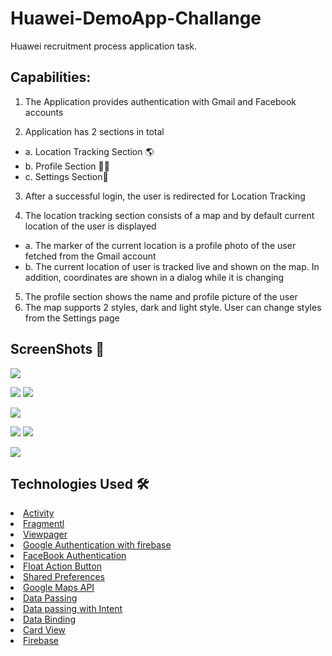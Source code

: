 # Huawei-DemoApp-Challange
Huawei recruitment process application task.

## Capabilities:
1. The Application provides authentication with Gmail and Facebook accounts

2. Application has 2 sections in total
- a. Location Tracking Section 🌎
- b. Profile Section 👨👩
- c. Settings Section🔧
  
3. After a successful login, the user is redirected for Location Tracking

4. The location tracking section consists of a map and by default current location of the user is displayed
- a. The marker of the current location is a profile photo of the user fetched from the Gmail account
- b. The current location of user is tracked live and shown on the map. In addition, coordinates are shown in a dialog while it is changing
  
5. The profile section shows the name and profile picture of the user
6. The map supports 2 styles, dark and light style. User can change styles from the Settings page

## ScreenShots 📱
![](https://media.giphy.com/media/eiArUb1VIUFOa7bo5Z/giphy.gif)

![](https://media.giphy.com/media/ZCGa3BwJEMzrZlVHK2/giphy.gif)
![](https://media.giphy.com/media/huJdYUJoeQnhttJvSV/giphy.gif)

![](https://media.giphy.com/media/YoQNnHKIJXL02a6e5l/giphy.gif)

![](https://media.giphy.com/media/j5zmT3OtgBXoqoojFl/giphy.gif)
![](https://media.giphy.com/media/XDk4jjyoQ1SMaEQ3kI/giphy.gif)

![](https://media.giphy.com/media/SWVxAcHgR6qlvCVEsx/giphy.gif)



## Technologies Used 🛠

<li><a href="https://developer.android.com/reference/android/app/Activity">Activity</a></li>
<li><a href="https://developer.android.com/guide/components/fragments">Fragmentl</a></li>
<li><a href="https://developer.android.com/training/animation/screen-slide">Viewpager</a></li>
<li><a href="https://firebase.google.com/docs/auth/android/google-signin">Google Authentication with firebase</a></li>
<li><a href="https://developers.facebook.com/docs/facebook-login/">FaceBook Authentication</a></li>
<li><a href="https://material.io/components/buttons-floating-action-button">Float Action Button</a></li>
<li><a href="https://developer.android.com/reference/android/content/SharedPreferences">Shared Preferences</a></li>
<li><a href="https://developers.google.com/maps/documentation?hl=tr">Google Maps API</a></li>
<li><a href="https://developer.android.com/training/basics/fragments/pass-data-between">Data Passing</a></li>
<li><a href="https://developer.android.com/training/sharing/send">Data passing with Intent</a></li>
<li><a href="https://developer.android.com/topic/libraries/data-binding">Data Binding</a></li>
<li><a href="https://developer.android.com/jetpack/androidx/releases/cardview">Card View</a></li>
<li><a href="https://firebase.google.com/">Firebase</a></li>




